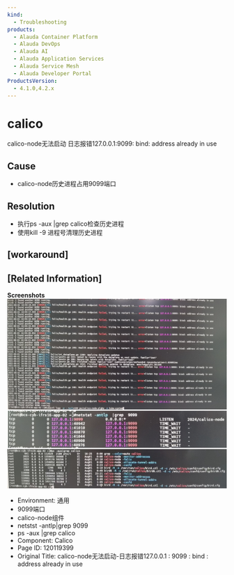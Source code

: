 ```yaml
---
kind:
  - Troubleshooting
products:
  - Alauda Container Platform
  - Alauda DevOps
  - Alauda AI
  - Alauda Application Services
  - Alauda Service Mesh
  - Alauda Developer Portal
ProductsVersion:
  - 4.1.0,4.2.x
---
```

<!-- A type of document that involves encountering a fault, diagnosing it, performing root cause analysis, and providing solutions. -->

# calico

calico-node无法启动 日志报错127.0.0.1:9099: bind: address already in use

## Cause
- calico-node历史进程占用9099端口

## Resolution
- 执行ps -aux |grep calico检查历史进程
- 使用kill -9 进程号清理历史进程

## [workaround]

## [Related Information]
**Screenshots**
![](assets/calico-nodewu-fa-qi-dong-ri-zhi-bao-cuo-127-0-0-1-9099-bind-address-already-in-u/image2022-8-4_15-6-19.png)
![](assets/calico-nodewu-fa-qi-dong-ri-zhi-bao-cuo-127-0-0-1-9099-bind-address-already-in-u/image2022-8-4_15-11-1.png)
![](assets/calico-nodewu-fa-qi-dong-ri-zhi-bao-cuo-127-0-0-1-9099-bind-address-already-in-u/image2022-8-4_15-11-14.png)
- Environment: 通用
- 9099端口
- calico-node组件
- netstst -antlp|grep 9099
- ps -aux |grep calico
- Component: Calico
- Page ID: 120119399
- Original Title: calico-node无法启动-日志报错127.0.0.1 : 9099 : bind : address already in use
